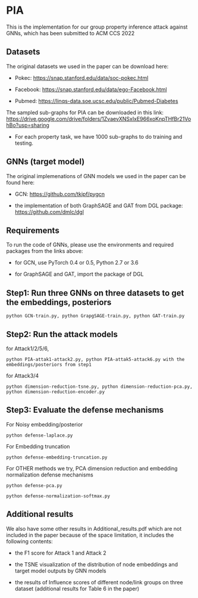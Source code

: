 # PIA

This is the implementation for our group property inference attack against GNNs, which has been submitted to ACM CCS 2022

## Datasets

The original datasets we used in the paper can be download here:

- Pokec: https://snap.stanford.edu/data/soc-pokec.html

- Facebook: https://snap.stanford.edu/data/ego-Facebook.html

- Pubmed: https://linqs-data.soe.ucsc.edu/public/Pubmed-Diabetes

The sampled sub-graphs for PIA can be downloaded in this link: https://drive.google.com/drive/folders/1ZvaevXNSxIxE966xoKnpTHfBr21VohBo?usp=sharing

- For each property task, we have 1000 sub-graphs to do training and testing.


## GNNs (target model)

The original implemenations of GNN models we used in the paper can be found here:

- GCN: https://github.com/tkipf/pygcn

- the implementation of both GraphSAGE and GAT from DGL package: https://github.com/dmlc/dgl

## Requirements

To run the code of GNNs, please use the environments and required packages from the links above:

 - for GCN, use PyTorch 0.4 or 0.5, Python 2.7 or 3.6

 - for GraphSAGE and GAT, import the package of DGL

## Step1: Run three GNNs on three datasets to get the embeddings, posteriors

    python GCN-train.py, python GrapgSAGE-train.py, python GAT-train.py  

## Step2: Run the attack models

for Attack1/2/5/6, 

    python PIA-attak1-attack2.py, python PIA-attak5-attack6.py with the embeddings/posteriors from step1

for Attack3/4 

    python dimension-reduction-tsne.py, python dimension-reduction-pca.py, python dimension-reduction-encoder.py
 
## Step3: Evaluate the defense mechanisms

For Noisy embedding/posterior

    python defense-laplace.py

For Embedding truncation

    python defense-embedding-truncation.py

For OTHER methods we try, PCA dimension reduction and embedding normalization defense mechanisms

    python defense-pca.py

    python defense-normalization-softmax.py

## Additional results

We also have some other results in Additional_results.pdf which are not included in the paper because of the space limitation, it includes the following contents:

- the F1 score for Attack 1 and Attack 2
 
- the TSNE visualization of the distribution of node embeddings and target model outputs by GNN models 

- the results of Influence scores of different node/link groups on three dataset (additional results for Table 6 in the paper)



